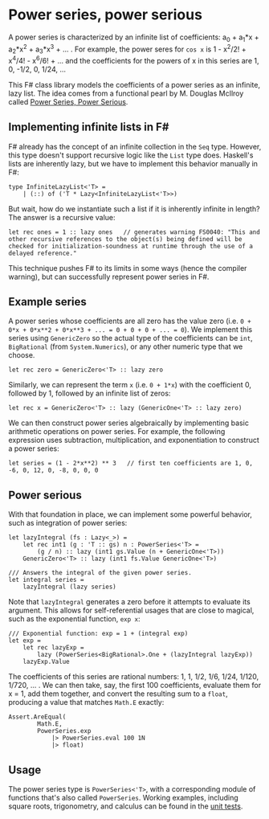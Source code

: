 # Power series, power serious

A power series is characterized by an infinite list of coefficients: a<sub>0</sub> + a<sub>1</sub>*x + a<sub>2</sub>*x<sup>2</sup> + a<sub>3</sub>*x<sup>3</sup> + ... . For example, the power seres for `cos x` is 1 - x<sup>2</sup>/2! + x<sup>4</sup>/4! - x<sup>6</sup>/6! + ... and the coefficients for the powers of x in this series are 1, 0, -1/2, 0, 1/24, ...

This F# class library models the coefficients of a power series as an infinite, lazy list. The idea comes from a functional pearl by M. Douglas McIlroy called [Power Series, Power Serious](http://citeseerx.ist.psu.edu/viewdoc/download?doi=10.1.1.333.3156&rep=rep1&type=pdf).

## Implementing infinite lists in F#

F# already has the concept of an infinite collection in the `Seq` type. However, this type doesn't support recursive logic like the `List` type does. Haskell's lists are inherently lazy, but we have to implement this behavior manually in F#:

```F#
type InfiniteLazyList<'T> =
    | (::) of ('T * Lazy<InfiniteLazyList<'T>>)
```

But wait, how do we instantiate such a list if it is inherently infinite in length? The answer is a recursive value:

```F#
let rec ones = 1 :: lazy ones   // generates warning FS0040: "This and other recursive references to the object(s) being defined will be checked for initialization-soundness at runtime through the use of a delayed reference."
```

This technique pushes F# to its limits in some ways (hence the compiler warning), but can successfully represent power series in F#.

## Example series

A power series whose coefficients are all zero has the value zero (i.e. `0 + 0*x + 0*x**2 + 0*x**3 + ... = 0 + 0 + 0 + ... = 0`). We implement this series using `GenericZero` so the actual type of the coefficients can be `int`, `BigRational` (from `System.Numerics`), or any other numeric type that we choose.

```F#
let rec zero = GenericZero<'T> :: lazy zero
```

Similarly, we can represent the term `x` (i.e. `0 + 1*x`) with the coefficient 0, followed by 1, followed by an infinite list of zeros:

```F#
let rec x = GenericZero<'T> :: lazy (GenericOne<'T> :: lazy zero)
```

We can then construct power series algebraically by implementing basic arithmetic operations on power series. For example, the following expression uses subtraction, multiplication, and exponentiation to construct a power series:

```F#
let series = (1 - 2*x**2) ** 3   // first ten coefficients are 1, 0, -6, 0, 12, 0, -8, 0, 0, 0
```

## Power serious

With that foundation in place, we can implement some powerful behavior, such as integration of power series:

```F#
let lazyIntegral (fs : Lazy<_>) =
    let rec int1 (g : 'T :: gs) n : PowerSeries<'T> =
        (g / n) :: lazy (int1 gs.Value (n + GenericOne<'T>))
    GenericZero<'T> :: lazy (int1 fs.Value GenericOne<'T>)
    
/// Answers the integral of the given power series.
let integral series =
    lazyIntegral (lazy series)
```

Note that `lazyIntegral` generates a zero before it attempts to evaluate its argument. This allows for self-referential usages that are close to magical, such as the exponential function, `exp x`:

```F#
/// Exponential function: exp = 1 + (integral exp)
let exp =
    let rec lazyExp =
        lazy (PowerSeries<BigRational>.One + (lazyIntegral lazyExp))
    lazyExp.Value
```

The coefficients of this series are rational numbers: 1, 1, 1/2, 1/6, 1/24, 1/120, 1/720, ... . We can then take, say, the first 100 coefficients, evaluate them for x = 1, add them together, and convert the resulting sum to a `float`, producing a value that matches `Math.E` exactly:

```F#
Assert.AreEqual(
        Math.E,
        PowerSeries.exp
            |> PowerSeries.eval 100 1N
            |> float)
```

## Usage

The power series type is `PowerSeries<'T>`, with a corresponding module of functions that's also called `PowerSeries`. Working examples, including square roots, trigonometry, and calculus can be found in the [unit tests](https://github.com/brianberns/Bernsrite.PowerSeries/blob/master/UnitTests/UnitTests.fs).
